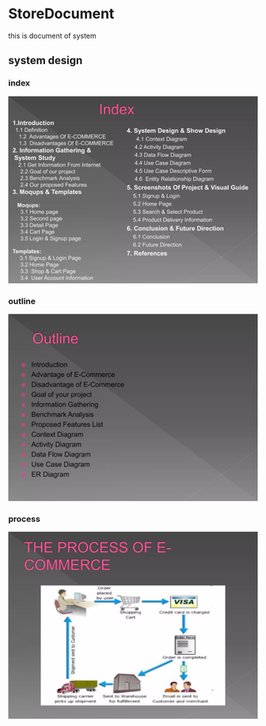 # StoreDocument
this is document of system 

## system design 

### index
![Index.webp](system_design%2Foverview%2FIndex.webp)

### outline
![Outline.webp](system_design%2Foverview%2FOutline.webp)

### process
![Process.webp](system_design%2Foverview%2FProcess.webp)